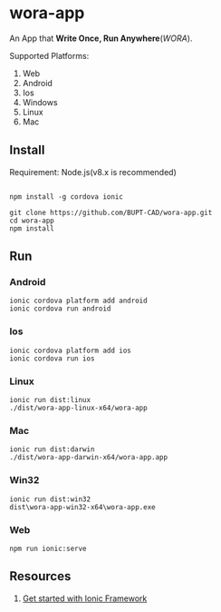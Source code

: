 # wora-app
An App that **Write Once, Run Anywhere**(_WORA_).

Supported Platforms:
1. Web
1. Android
1. Ios
1. Windows
1. Linux
1. Mac

## Install

Requirement: Node.js(v8.x is recommended)

```shell

npm install -g cordova ionic

git clone https://github.com/BUPT-CAD/wora-app.git
cd wora-app
npm install
```

## Run

### Android

```shell
ionic cordova platform add android
ionic cordova run android
```

### Ios

```shell
ionic cordova platform add ios
ionic cordova run ios
```

### Linux

```shell
ionic run dist:linux
./dist/wora-app-linux-x64/wora-app
```

### Mac

```shell
ionic run dist:darwin
./dist/wora-app-darwin-x64/wora-app.app
```

### Win32

```shell
ionic run dist:win32
dist\wora-app-win32-x64\wora-app.exe
```

### Web

```shell
npm run ionic:serve
```

## Resources

1. [Get started with Ionic Framework](http://ionicframework.com/getting-started/)
